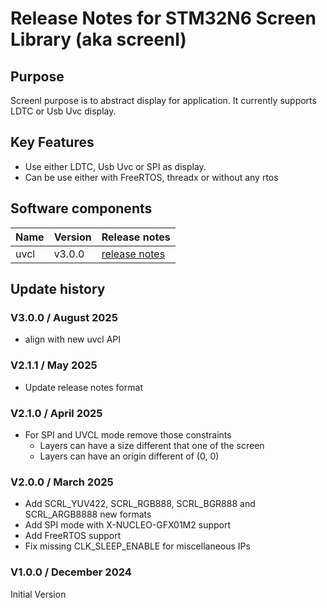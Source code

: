# Release Notes for STM32N6 Screen Library (aka screenl)

## Purpose

Screenl purpose is to abstract display for application. It currently supports LDTC or Usb Uvc display.

## Key Features

- Use either LDTC, Usb Uvc or SPI as display.
- Can be use either with FreeRTOS, threadx or without any rtos

## Software components

| Name                          | Version             | Release notes
|-----                          | -------             | -------------
| uvcl                          | v3.0.0              | [release notes](uvcl/Release_Notes.md)

## Update history

### V3.0.0 / August 2025

- align with new uvcl API

### V2.1.1 / May 2025

- Update release notes format

### V2.1.0 / April 2025

- For SPI and UVCL mode remove those constraints
  - Layers can have a size different that one of the screen
  - Layers can have an origin different of (0, 0)

### V2.0.0 / March 2025

- Add SCRL_YUV422, SCRL_RGB888, SCRL_BGR888 and SCRL_ARGB8888 new formats
- Add SPI mode with X-NUCLEO-GFX01M2 support
- Add FreeRTOS support
- Fix missing CLK_SLEEP_ENABLE for miscellaneous IPs

### V1.0.0 / December 2024

Initial Version
